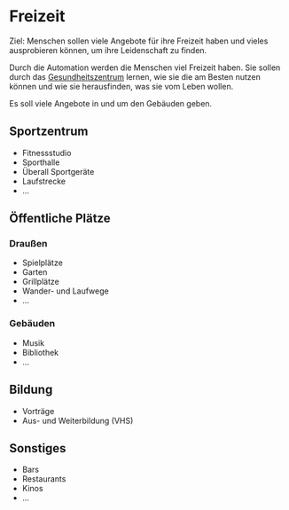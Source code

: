 # Freizeit

Ziel: Menschen sollen viele Angebote für ihre Freizeit haben und vieles ausprobieren können, um ihre Leidenschaft zu finden.

Durch die Automation werden die Menschen viel Freizeit haben. Sie sollen durch das [Gesundheitszentrum](./gesundheit.md) lernen, wie sie die am Besten nutzen können und wie sie herausfinden, was sie vom Leben wollen.

Es soll viele Angebote in und um den Gebäuden geben.

## Sportzentrum

- Fitnessstudio
- Sporthalle
- Überall Sportgeräte
- Laufstrecke 
- ...

## Öffentliche Plätze 

### Draußen

- Spielplätze
- Garten
- Grillplätze
- Wander- und Laufwege
- ...

### Gebäuden

- Musik
- Bibliothek
- ...

## Bildung

- Vorträge
- Aus- und Weiterbildung (VHS)

## Sonstiges

- Bars
- Restaurants
- Kinos
- ...
